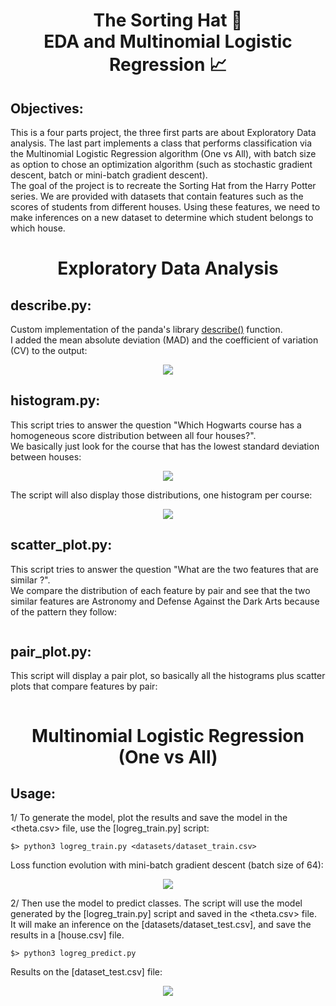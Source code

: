 <div align="center">
  <center><h1>The Sorting Hat 🎩<br> EDA and Multinomial Logistic Regression 📈</h1></center>
  </div>

## Objectives:
This is a four parts project, the three first parts are about Exploratory Data analysis. The last part implements a class that performs classification via the Multinomial Logistic Regression algorithm (One vs All), with batch size as option to chose an optimization algorithm (such as stochastic gradient descent, batch or mini-batch gradient descent).
<br>
The goal of the project is to recreate the Sorting Hat from the Harry Potter series. We are provided with datasets that contain features such as the scores of students from different houses. Using these features, we need to make inferences on a new dataset to determine which student belongs to which house.


<div align="center">
  <center><h1>Exploratory Data Analysis</h1></center>
 </div>
 
## describe.py:

Custom implementation of the panda's library [describe()](https://pandas.pydata.org/docs/reference/api/pandas.DataFrame.describe.html) function.
<br>
I added the mean absolute deviation (MAD) and the coefficient of variation (CV) to the output:

<p align="center">
<img src="https://user-images.githubusercontent.com/91064070/238584138-4a9e1a82-85a6-4435-b7d0-d7e8f8988a76.png"/>
</p>

## histogram.py:

This script tries to answer the question "Which Hogwarts course has a homogeneous score distribution between all four houses?".
<br>
We basically just look for the course that has the lowest standard deviation between houses:

<p align="center">
<img src="https://user-images.githubusercontent.com/91064070/238587039-2a6ade9c-c2cf-4863-b507-c67bc315eab3.png"/>
</p>

The script will also display those distributions, one histogram per course:

<p align="center">
<img src="https://user-images.githubusercontent.com/91064070/238592295-baafd09d-7f32-406b-861b-d229f59d5960.png"/>
</p>

## scatter_plot.py:

This script tries to answer the question "What are the two features that are similar ?".
<br>
We compare the distribution of each feature by pair and see that the two similar features are Astronomy and Defense Against the Dark Arts because of the pattern they follow:

<p align="center">
<img src=""/>
</p>

## pair_plot.py:

This script will display a pair plot, so basically all the histograms plus scatter plots that compare features by pair:

<p align="center">
<img src=""/>
</p>

<div align="center">
  <center><h1>Multinomial Logistic Regression (One vs All)</h1></center>
 </div>

## Usage:

<!--![image](https://user-images.githubusercontent.com/91064070/217234438-dbcb4473-bef4-44d6-8efb-eee9a3378c30.png)-->

1/ To generate the model, plot the results and save the model in the <theta.csv> file, use the [logreg_train.py] script:

```shell
$> python3 logreg_train.py <datasets/dataset_train.csv>
```

Loss function evolution with mini-batch gradient descent (batch size of 64):
<p align="center">
<img src="https://user-images.githubusercontent.com/91064070/238607684-ff579ad5-a44a-4ef5-a409-695a46a2ee68.png"/>
</p>

2/ Then use the model to predict classes. The script will use the model generated by the [logreg_train.py] script and saved in the <theta.csv> file.
<br>
It will make an inference on the [datasets/dataset_test.csv], and save the results in a [house.csv] file.

```shell
$> python3 logreg_predict.py
```
Results on the [dataset_test.csv] file:
<p align="center">
<img src="https://user-images.githubusercontent.com/91064070/238607155-f00cd52d-7f9a-4ebb-b56c-06385aa6d118.png"/>
</p>
